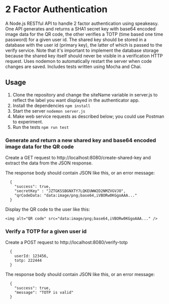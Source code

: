 # 2 Factor Authentication

A Node.js RESTful API to handle 2 factor authentication using speakeasy. One API generates and returns a SHA1 secret key with base64 encoded image data for the QR code, the other verifies a TOTP (time based one time password) for a given user id. The shared key should be stored in a database with the user id (primary key), the latter of which is passed to the verify service. Note that it's important to implement the database storage because the shared key itself should never be visible in a verification HTTP request.
Uses nodemon to automatically restart the server when code changes are saved.
Includes tests written using Mocha and Chai.

## Usage

1. Clone the repository and change the siteName variable in server.js to reflect the label you want displayed in the authenticator app.
2. Install the dependencies `npm install`
3. Start the server `nodemon server.js`
4. Make web service requests as described below; you could use Postman to experiment.
5. Run the tests `npm run test`

### Generate and return a new shared key and base64 encoded image data for the QR code

Create a GET request to http://localhost:8080/create-shared-key and extract the data from the JSON response.

The response body should contain JSON like this, or an error message:

```
  {
    "success": true,
    "secretKey" : "JZTGKSSBGNXTY7LQKEUWW2D2NMZVGVJO",
    "qrCodeData: "data:image/png;base64,iVBORw0KGgoAAA..."
  }
```

Display the QR code to the user like this:

```
<img alt="QR code" src="data:image/png;base64,iVBORw0KGgoAAA..." />
```

### Verify a TOTP for a given user id

Create a POST request to http://localhost:8080/verify-totp

```
  {
    userId: 123456,
    totp: 222444
  }
```

The response body should contain JSON like this, or an error message:

```
  {
    "success": true,
    "message": "TOTP is valid"
  }
```

